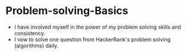 # Problem-solving-Basics

- I have involved myself in the power of my problem solving skills and consistency.
- I vow to solve one question from HackerRank's problem solving (algorithms) daily.

 
